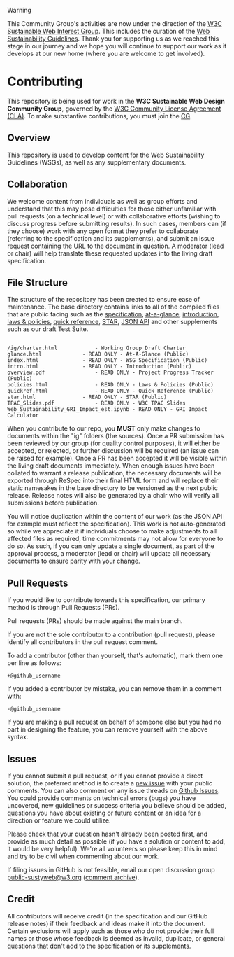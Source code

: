 > [!WARNING]
> This Community Group's activities are now under the direction of the [W3C Sustainable Web Interest Group](https://www.w3.org/groups/ig/sustainableweb/). This includes the curation of the [Web Sustainability Guidelines](https://w3c.github.io/sustainableweb-wsg/). Thank you for supporting us as we reached this stage in our journey and we hope you will continue to support our work as it develops at our new home (where you are welcome to get involved).

# Contributing

This repository is being used for work in the **W3C Sustainable Web Design Community Group**, governed by the [W3C Community License
Agreement (CLA)](http://www.w3.org/community/about/agreements/cla/). To make substantive contributions,
you must join the [CG](https://www.w3.org/community/sustyweb/).

## Overview

This repository is used to develop content for the Web Sustainability Guidelines (WSGs), as well as any supplementary documents.

## Collaboration

We welcome content from individuals as well as group efforts and understand that this may pose difficulties for those either unfamiliar with pull requests (on a technical level) or with collaborative efforts (wishing to discuss progress before submitting results). In such cases, members can (if they choose) work with any open format they prefer to collaborate (referring to the specification and its supplements), and submit an issue request containing the URL to the document in question. A moderator (lead or chair) will help translate these requested updates into the living draft specification.

## File Structure

The structure of the repository has been created to ensure ease of maintenance. The base directory contains links to all of the compiled files that are public facing such as the [specification](https://w3c.github.io/sustainableweb-wsg/), [at-a-glance](https://w3c.github.io/sustainableweb-wsg/glance.html), [introduction](https://w3c.github.io/sustainableweb-wsg/intro.html), [laws & policies](https://w3c.github.io/sustainableweb-wsg/policies.html), [quick reference](https://w3c.github.io/sustainableweb-wsg/quickref.html), [STAR](https://w3c.github.io/sustainableweb-wsg/star.html), [JSON API](https://w3c.github.io/sustainableweb-wsg/guidelines.json) and other supplements such as our draft Test Suite.

```

/ig/charter.html			- Working Group Draft Charter
glance.html				- READ ONLY - At-A-Glance (Public)
index.html				- READ ONLY - WSG Specification (Public)
intro.html				- READ ONLY - Introduction (Public)
overview.pdf				- READ ONLY - Project Progress Tracker (Public)
policies.html				- READ ONLY - Laws & Policies (Public)
quickref.html				- READ ONLY - Quick Reference (Public)
star.html				- READ ONLY - STAR (Public)
TPAC_Slides.pdf				- READ ONLY - W3C TPAC Slides
Web_Sustainability_GRI_Impact_est.ipynb	- READ ONLY - GRI Impact Calculator
```

When you contribute to our repo, you **MUST** only make changes to documents within the "ig" folders (the sources). Once a PR submission has been reviewed by our group (for quality control purposes), it will either be accepted, or rejected, or further discussion will be required (an issue can be raised for example). Once a PR has been accepted it will be visible within the living draft documents immediately. When enough issues have been collated to warrant a release publication, the necessary documents will be exported through ReSpec into their final HTML form and will replace their static namesakes in the base directory to be versioned as the next public release. Release notes will also be generated by a chair who will verify all submissions before publication.

You will notice duplication within the content of our work (as the JSON API for example must reflect the specification). This work is not auto-generated so while we appreciate it if individuals choose to make adjustments to all affected files as required, time commitments may not allow for everyone to do so. As such, if you can only update a single document, as part of the approval process, a moderator (lead or chair) will update all necessary documents to ensure parity with your change.

## Pull Requests

If you would like to contribute towards this specification, our primary method is through Pull Requests (PRs).

Pull requests (PRs) should be made against the main branch.

If you are not the sole contributor to a contribution (pull request), please identify all contributors in the pull request comment.

To add a contributor (other than yourself, that's automatic), mark them one per line as follows:

```
+@github_username
```

If you added a contributor by mistake, you can remove them in a comment with:

```
-@github_username
```

If you are making a pull request on behalf of someone else but you had no part in designing the feature, you can remove yourself with the above syntax.

## Issues

If you cannot submit a pull request, or if you cannot provide a direct solution, the preferred method is to create a [new issue](https://github.com/w3c/sustyweb/issues/new) with your public comments. You can also comment on any issue threads on [Github Issues](https://github.com/w3c/sustyweb/issues/). You could provide comments on technical errors (bugs) you have uncovered, new guidelines or success criteria you believe should be added, questions you have about existing or future content or an idea for a direction or feature we could utilize.

Please check that your question hasn't already been posted first, and provide as much detail as possible (if you have a solution or content to add, it would be very helpful). We're all volunteers so please keep this in mind and try to be civil when commenting about our work.

If filing issues in GitHub is not feasible, email our open discussion group [public-sustyweb@w3.org](public-sustyweb@w3.org) ([comment archive](https://lists.w3.org/Archives/Public/public-sustyweb/)).

## Credit

All contributors will receive credit (in the specification and our GitHub release notes) if their feedback and ideas make it into the document. Certain exclusions will apply such as those who do not provide their full names or those whose feedback is deemed as invalid, duplicate, or general questions that don't add to the specification or its supplements.